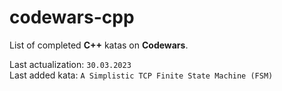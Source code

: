 # codewars-cpp

List of completed **C++** katas on **Codewars**.

Last actualization: `30.03.2023`
</br>
Last added kata: `A Simplistic TCP Finite State Machine (FSM)`
